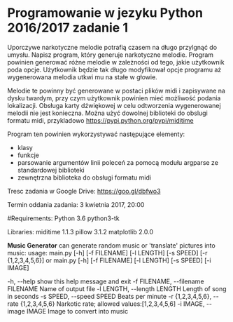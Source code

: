 # Programowanie w jezyku Python 2016/2017 zadanie 1

Uporczywe narkotyczne melodie potrafią czasem na długo przylgnąć do umysłu.
Napisz program, który generuje narkotyczne melodie. Program powinien generować różne melodie w zależności od tego, jakie użytkownik poda opcje. Użytkownik będzie tak długo modyfikował opcje programu aż wygenerowana melodia utkwi mu na stałe w głowie.

Melodie te powinny być generowane w postaci plików midi i zapisywane na dysku twardym, przy czym użytkownik powinien mieć możliwość podania lokalizacji. Obsługa karty dźwiękowej w celu odtworzenia wygenerowanej melodii nie jest konieczna. Można użyć dowolnej biblioteki do obslugi formatu midi, przykladowo https://pypi.python.org/pypi/miditime


Program ten powinien wykorzystywać następujące elementy:
 - klasy
 - funkcje
 - parsowanie argumentów linii poleceń za pomocą modułu argparse ze standardowej biblioteki
 - zewnętrzna biblioteka do obsługi formatu midi

Tresc zadania w Google Drive: https://goo.gl/dbfwo3

Termin oddania zadania: 3 kwietnia 2017, 20:00

#Requirements:
Python 3.6
python3-tk

Libraries:
miditime 1.1.3
pillow 3.1.2
matplotlib 2.0.0

**Music Generator** can generate random music or 'translate' pictures into music:
    usage: main.py [-h] [-f FILENAME] [-l LENGTH] [-s SPEED] [-r {1,2,3,4,5,6}]
        or
    main.py [-h] [-f FILENAME] [-l LENGTH] [-s SPEED]  [-i IMAGE]
    
  -h, --help            show this help message and exit
  -f FILENAME, --filename FILENAME
                        Name of output file
  -l LENGTH, --length LENGTH
                        Length of song in seconds
  -s SPEED, --speed SPEED
                        Beats per minute
  -r {1,2,3,4,5,6}, --rate {1,2,3,4,5,6}
                        Narkotic rate; allowed values:[1,2,3,4,5,6]
  -i IMAGE, --image IMAGE
                        Image to convert into music


